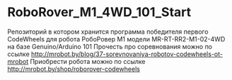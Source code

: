 # RoboRover_M1_4WD_101_Start
Репозиторий в котором хранится программа победителя первого CodeWheels для робота РобоРовер М1 модели MR-RT-RR2-M1-02-4WD на базе Genuino/Arduino 101 
Прочесть про соревнования можно по ссылке http://mrobot.by/blog/37-sorevnovaniya-robotov-codewheels-ot-mrobot
Приобрести робота можно по ссылке http://mrobot.by/shop/roborover-codewheels
